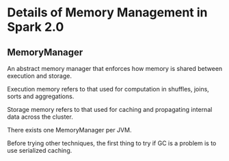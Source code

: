 # Details of Memory Management in Spark 2.0

## MemoryManager


An abstract memory manager that enforces how memory is shared between execution and storage.

Execution memory refers to that used for computation in shuffles, joins,
sorts and aggregations.

Storage memory refers to that used for caching and propagating
internal data across the cluster.

There exists one MemoryManager per JVM.


Before trying other techniques, the first thing to try if GC is a problem is to use serialized caching.
